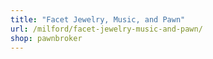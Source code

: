 ```yaml
---
title: "Facet Jewelry, Music, and Pawn"
url: /milford/facet-jewelry-music-and-pawn/
shop: pawnbroker
---
```

